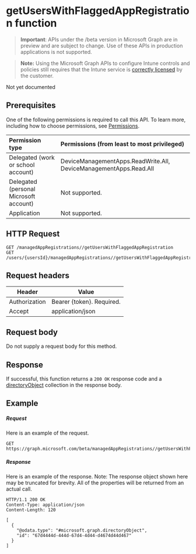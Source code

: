 ﻿# getUsersWithFlaggedAppRegistration function

> **Important**: APIs under the /beta version in Microsoft Graph are in preview and are subject to change. Use of these APIs in production applications is not supported.

> **Note:** Using the Microsoft Graph APIs to configure Intune controls and policies still requires that the Intune service is [correctly licensed](https://go.microsoft.com/fwlink/?linkid=839381) by the customer.

Not yet documented
## Prerequisites
One of the following permissions is required to call this API. To learn more, including how to choose permissions, see [Permissions](../../../concepts/permissions_reference.md).

|Permission type      | Permissions (from least to most privileged)              |
|:--------------------|:---------------------------------------------------------|
|Delegated (work or school account) | DeviceManagementApps.ReadWrite.All, DeviceManagementApps.Read.All    |
|Delegated (personal Microsoft account) | Not supported.    |
|Application | Not supported. |

## HTTP Request
<!-- {
  "blockType": "ignored"
}
-->
```http
GET /managedAppRegistrations//getUsersWithFlaggedAppRegistration
GET /users/{usersId}/managedAppRegistrations//getUsersWithFlaggedAppRegistration
```

## Request headers
|Header|Value|
|---|---|
|Authorization|Bearer {token}. Required.|
|Accept|application/json|

## Request body
Do not supply a request body for this method.

## Response

If successful, this function returns a `200 OK` response code and a [directoryObject](../resources/intune_mam_directoryobject.md) collection in the response body.

## Example

##### Request

Here is an example of the request.
```http
GET https://graph.microsoft.com/beta/managedAppRegistrations//getUsersWithFlaggedAppRegistration
```

##### Response

Here is an example of the response. Note: The response object shown here may be truncated for brevity. All of the properties will be returned from an actual call.
```http
HTTP/1.1 200 OK
Content-Type: application/json
Content-Length: 120

[
  {
    "@odata.type": "#microsoft.graph.directoryObject",
    "id": "67d4444d-444d-67d4-4d44-d4674d44d467"
  }
]
```



